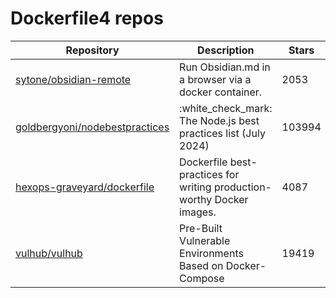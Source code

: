 # Dockerfile4 repos

| Repository                                                                          | Description                                                            | Stars  |
| ----------------------------------------------------------------------------------- | ---------------------------------------------------------------------- | ------ |
| [sytone/obsidian-remote](https://github.com/sytone/obsidian-remote)                 | Run Obsidian.md in a browser via a docker container.                   | 2053   |
| [goldbergyoni/nodebestpractices](https://github.com/goldbergyoni/nodebestpractices) | :white\_check\_mark:  The Node.js best practices list (July 2024)      | 103994 |
| [hexops-graveyard/dockerfile](https://github.com/hexops-graveyard/dockerfile)       | Dockerfile best-practices for writing production-worthy Docker images. | 4087   |
| [vulhub/vulhub](https://github.com/vulhub/vulhub)                                   | Pre-Built Vulnerable Environments Based on Docker-Compose              | 19419  |
